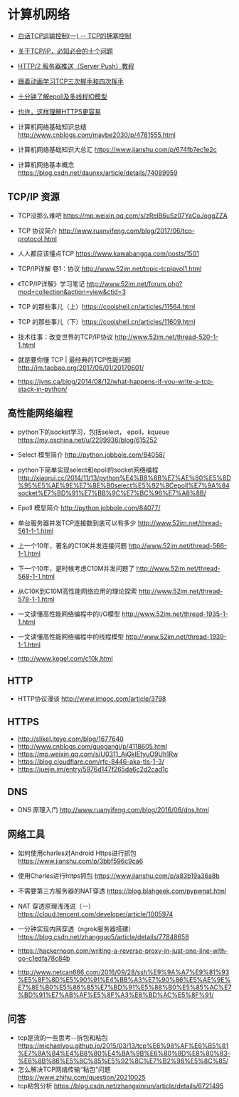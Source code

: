 # 计算机网络

- [白话TCP运输控制(一) -- TCP的拥塞控制](https://blog.csdn.net/zxm342698145/article/details/80998692)

- [关于TCP/IP，必知必会的十个问题](https://mp.weixin.qq.com/s/qn5fw8yHvjBou6Ps2Xo9Lw)
- [HTTP/2 服务器推送（Server Push）教程](http://www.ruanyifeng.com/blog/2018/03/http2_server_push.html)
- [跟着动画学习TCP三次握手和四次挥手](https://mp.weixin.qq.com/s/pSrKbVryn71kDVIXUtpXMA)
- [十分钟了解epoll及多线程IO模型](https://mp.weixin.qq.com/s/7s7INzemjLFr7pd9Rx03Ww)
- [也许，这样理解HTTPS更容易](http://showme.codes/2017-02-20/understand-https/)
- 计算机网络基础知识总结 http://www.cnblogs.com/maybe2030/p/4781555.html
- 计算机网络基础知识大总汇 https://www.jianshu.com/p/674fb7ec1e2c
- 计算机网络基本概念 https://blog.csdn.net/daunxx/article/details/74089959

## TCP/IP 资源

- TCP没那么难吧 https://mp.weixin.qq.com/s/zRelB6uSz07YaCoJoggZZA

- TCP 协议简介 http://www.ruanyifeng.com/blog/2017/06/tcp-protocol.html
- 人人都应该懂点TCP https://www.kawabangga.com/posts/1501
- TCP/IP详解 卷1：协议 http://www.52im.net/topic-tcpipvol1.html
- 《TCP/IP详解》学习笔记 http://www.52im.net/forum.php?mod=collection&action=view&ctid=3
- TCP 的那些事儿（上）https://coolshell.cn/articles/11564.html
- TCP 的那些事儿（下）https://coolshell.cn/articles/11609.html
- 技术往事：改变世界的TCP/IP协议 http://www.52im.net/thread-520-1-1.html
- 就是要你懂 TCP | 最经典的TCP性能问题 http://jm.taobao.org/2017/06/01/20170601/
- https://jvns.ca/blog/2014/08/12/what-happens-if-you-write-a-tcp-stack-in-python/



## 高性能网络编程

- python下的socket学习，包括select， epoll，kqueue https://my.oschina.net/u/2299936/blog/615252
- Select 模型简介
 http://python.jobbole.com/84058/

- python下简单实现select和epoll的socket网络编程 http://xiaorui.cc/2014/11/13/python%E4%B8%8B%E7%AE%80%E5%8D%95%E5%AE%9E%E7%8E%B0select%E5%92%8Cepoll%E7%9A%84socket%E7%BD%91%E7%BB%9C%E7%BC%96%E7%A8%8B/

- Epoll 模型简介
 http://python.jobbole.com/84077/
- 单台服务器并发TCP连接数到底可以有多少 http://www.52im.net/thread-561-1-1.html
- 上一个10年，著名的C10K并发连接问题 http://www.52im.net/thread-566-1-1.html
- 下一个10年，是时候考虑C10M并发问题了 http://www.52im.net/thread-568-1-1.html
- 从C10K到C10M高性能网络应用的理论探索 http://www.52im.net/thread-578-1-1.html
- 一文读懂高性能网络编程中的I/O模型 http://www.52im.net/thread-1935-1-1.html
- 一文读懂高性能网络编程中的线程模型 http://www.52im.net/thread-1939-1-1.html
- http://www.kegel.com/c10k.html

## HTTP

- HTTP协议漫谈 http://www.imooc.com/article/3798

## HTTPS

- http://slikel.iteye.com/blog/1677640
- http://www.cnblogs.com/guogangj/p/4118605.html
- https://mp.weixin.qq.com/s/U0311_AiGkIEtyuO9Uh1Rw
- https://blog.cloudflare.com/rfc-8446-aka-tls-1-3/
- https://juejin.im/entry/5976d147f265da6c2d2cad1c

## DNS

- DNS 原理入门 http://www.ruanyifeng.com/blog/2016/06/dns.html


## 网络工具

- 如何使用charles对Android Https进行抓包 https://www.jianshu.com/p/3bbf596c9ca6
- 使用Charles进行https抓包 https://www.jianshu.com/p/a83b19a36a8b
- 不需要第三方服务器的NAT穿透 https://blog.blahgeek.com/pypwnat.html

- NAT 穿透原理浅浅说（一）
 https://cloud.tencent.com/developer/article/1005974

- 一分钟实现内网穿透（ngrok服务器搭建） https://blog.csdn.net/zhangguo5/article/details/77848658

- https://hackernoon.com/writing-a-reverse-proxy-in-just-one-line-with-go-c1edfa78c84b
- http://www.netcan666.com/2016/09/28/ssh%E9%9A%A7%E9%81%93%E5%8F%8D%E5%90%91%E4%BB%A3%E7%90%86%E5%AE%9E%E7%8E%B0%E5%86%85%E7%BD%91%E5%88%B0%E5%85%AC%E7%BD%91%E7%AB%AF%E5%8F%A3%E8%BD%AC%E5%8F%91/

## 问答

- tcp是流的一些思考--拆包和粘包 https://michaelyou.github.io/2015/03/13/tcp%E6%98%AF%E6%B5%81%E7%9A%84%E4%B8%80%E4%BA%9B%E6%80%9D%E8%80%83-%E6%8B%86%E5%8C%85%E5%92%8C%E7%B2%98%E5%8C%85/
- 怎么解决TCP网络传输“粘包”问题 https://www.zhihu.com/question/20210025
- tcp粘包分析 https://blog.csdn.net/zhangxinrun/article/details/6721495
